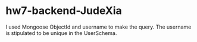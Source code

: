 # hw7-backend-JudeXia

I used Mongoose ObjectId and username to make the query. The username is stipulated to be unique in the UserSchema. 